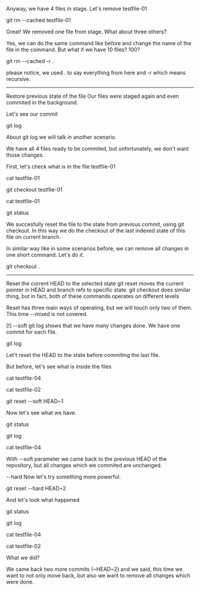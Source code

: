 Anyway, we have 4 files in stage. Let's remove testfile-01

git rm --cached testfile-01

Great! We removed one file from stage. What about three others?

Yes, we can do the same command like before and change the name of the file in the command. But what if we have 10 files? 100?

git rm --cached -r .

please notice, we used . to say everything from here and -r which means recursive.

---------------------------------

Restore previous state of the file
Our files were staged again and even commited in the background.

Let's see our commit

git log

About git log we will talk in another scenario.

We have all 4 files ready to be commited, but unfortunately, we don't want those changes.

First, let's check what is in the file testfile-01

cat testfile-01

git checkout testfile-01

cat testfile-01

git status

We succesfully reset the file to the state from previous commit, using git checkout. In this way we do the checkout of the last indexed state of this file on current branch.

In similar way like in some scenarios before, we can remove all changes in one short command. Let's do it.

git checkout .

--------------------------------------

Reset the current HEAD to the selected state
git reset moves the current pointer in HEAD and branch refs to specific state. git checkout does similar thing, but in fact, both of these commands operates on different levels

Reset has three main ways of operating, but we will touch only two of them. This time --mixed is not covered.

[!] --soft
git log shows that we have many changes done. We have one commit for each file.

git log

Let't reset the HEAD to the state before commiting the last file.

But before, let's see what is inside the files

cat testfile-04

cat testfile-02

git reset --soft HEAD~1

Now let's see what we have.

git status

git log

cat testfile-04

With --soft parameter we came back to the previous HEAD of the repository, but all changes which we commited are unchanged.


--hard
Now let's try something more powerful.

git reset --hard HEAD~2

And let's look what happened

git status

git log

cat testfile-04

cat testfile-02

What we did?

We came back two more commits (~HEAD~2) and we said, this time we want to not only move back, but also we want to remove all changes which were done.
